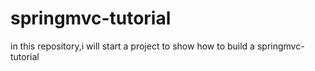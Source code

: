 # springmvc-tutorial
in this repository,i will start a project to show how to build a springmvc-tutorial
